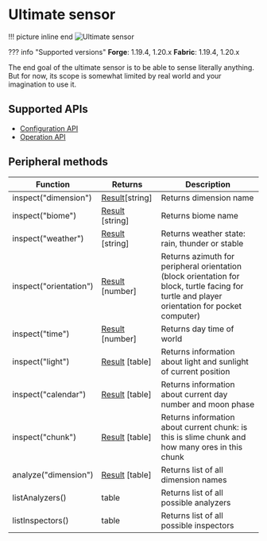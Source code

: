 # Ultimate sensor

!!! picture inline end
    ![Ultimate sensor](ultimate_sensor.png)

??? info "Supported versions"
    **Forge**: 1.19.4, 1.20.x
    **Fabric**: 1.19.4, 1.20.x

The end goal of the ultimate sensor is to be able to sense literally anything. But for now, its scope is somewhat limited by real world and your imagination to use it.

## Supported APIs

- [Configuration API](configuration.md)
- [Operation API](operation.md)

## Peripheral methods

| Function               | Returns                                   | Description                                                                                                                                   |
|------------------------|-------------------------------------------|-----------------------------------------------------------------------------------------------------------------------------------------------|
| inspect("dimension")   | [Result](introduction.md#result)[string]  | Returns dimension name                                                                                                                        |
| inspect("biome")       | [Result](introduction.md#result) [string] | Returns biome name                                                                                                                            |
| inspect("weather")     | [Result](introduction.md#result) [string] | Returns weather state: rain, thunder or stable                                                                                                |
| inspect("orientation") | [Result](introduction.md#result) [number] | Returns azimuth for peripheral orientation (block orientation for block, turtle facing for turtle and player orientation for pocket computer) |
| inspect("time")        | [Result](introduction.md#result) [number] | Returns day time of world                                                                                                                     |
| inspect("light")       | [Result](introduction.md#result) [table]  | Returns information about light and sunlight of current position                                                                              |
| inspect("calendar")    | [Result](introduction.md#result) [table]  | Returns information about current day number and moon phase                                                                                   |
| inspect("chunk")       | [Result](introduction.md#result) [table]  | Returns information about current chunk: is this is slime chunk and how many ores in this chunk                                               |
| analyze("dimension")   | [Result](introduction.md#result) [table]  | Returns list of all dimension names                                                                                                           |
| listAnalyzers()        | table                                     | Returns list of all possible analyzers                                                                                                        |
| listInspectors()       | table                                     | Returns list of all possible inspectors                                                                                                       |


